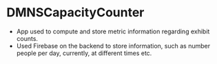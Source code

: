 # DMNSCapacityCounter
- App used to compute and store metric information regarding exhibit counts.
- Used Firebase on the backend to store information, such as number people per day, currently, at different times etc. 
